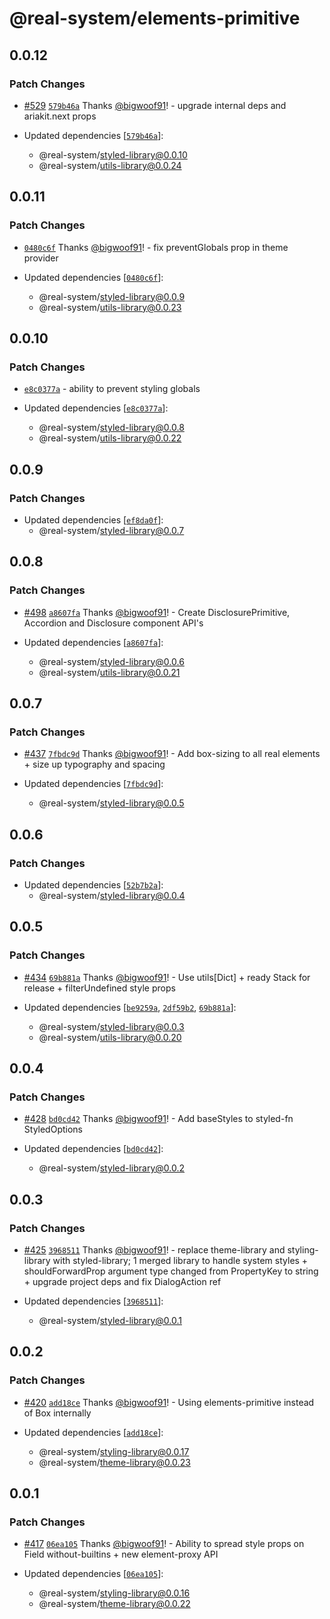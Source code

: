 # @real-system/elements-primitive

## 0.0.12

### Patch Changes

- [#529](https://github.com/bigwoof91/real-system/pull/529) [`579b46a`](https://github.com/bigwoof91/real-system/commit/579b46a906026174894ebc7045ca03218ae5a5a5) Thanks [@bigwoof91](https://github.com/bigwoof91)! - upgrade internal deps and ariakit.next props

- Updated dependencies [[`579b46a`](https://github.com/bigwoof91/real-system/commit/579b46a906026174894ebc7045ca03218ae5a5a5)]:
  - @real-system/styled-library@0.0.10
  - @real-system/utils-library@0.0.24

## 0.0.11

### Patch Changes

- [`0480c6f`](https://github.com/bigwoof91/real-system/commit/0480c6ff0b88a1aa63e572fadf43c55378697f42) Thanks [@bigwoof91](https://github.com/bigwoof91)! - fix preventGlobals prop in theme provider

- Updated dependencies [[`0480c6f`](https://github.com/bigwoof91/real-system/commit/0480c6ff0b88a1aa63e572fadf43c55378697f42)]:
  - @real-system/styled-library@0.0.9
  - @real-system/utils-library@0.0.23

## 0.0.10

### Patch Changes

- [`e8c0377a`](https://github.com/bigwoof91/real-system/commit/e8c0377a88a094f2e4a49060f6cab123dd96a571) - ability to prevent styling globals

- Updated dependencies [[`e8c0377a`](https://github.com/bigwoof91/real-system/commit/e8c0377a88a094f2e4a49060f6cab123dd96a571)]:
  - @real-system/styled-library@0.0.8
  - @real-system/utils-library@0.0.22

## 0.0.9

### Patch Changes

- Updated dependencies [[`ef8da0f`](https://github.com/bigwoof91/real-system/commit/ef8da0f7fb3bac4ee4d5ed7fc58788c0d9fd0dfe)]:
  - @real-system/styled-library@0.0.7

## 0.0.8

### Patch Changes

- [#498](https://github.com/bigwoof91/real-system/pull/498) [`a8607fa`](https://github.com/bigwoof91/real-system/commit/a8607fac8d86d1111a7bfbdf1a4283e5a238079b) Thanks [@bigwoof91](https://github.com/bigwoof91)! - Create DisclosurePrimitive, Accordion and Disclosure component API's

- Updated dependencies [[`a8607fa`](https://github.com/bigwoof91/real-system/commit/a8607fac8d86d1111a7bfbdf1a4283e5a238079b)]:
  - @real-system/styled-library@0.0.6
  - @real-system/utils-library@0.0.21

## 0.0.7

### Patch Changes

- [#437](https://github.com/bigwoof91/real-system/pull/437) [`7fbdc9d`](https://github.com/bigwoof91/real-system/commit/7fbdc9d01bfe1354332e328cbb6231cab40a1cef) Thanks [@bigwoof91](https://github.com/bigwoof91)! - Add box-sizing to all real elements + size up typography and spacing

- Updated dependencies [[`7fbdc9d`](https://github.com/bigwoof91/real-system/commit/7fbdc9d01bfe1354332e328cbb6231cab40a1cef)]:
  - @real-system/styled-library@0.0.5

## 0.0.6

### Patch Changes

- Updated dependencies [[`52b7b2a`](https://github.com/bigwoof91/real-system/commit/52b7b2a6f7962ed3e4e428e4d896310ed97ee0ae)]:
  - @real-system/styled-library@0.0.4

## 0.0.5

### Patch Changes

- [#434](https://github.com/bigwoof91/real-system/pull/434) [`69b881a`](https://github.com/bigwoof91/real-system/commit/69b881a3556c7353fbc1fdf2586767e5fe0a8801) Thanks [@bigwoof91](https://github.com/bigwoof91)! - Use utils[Dict] + ready Stack for release + filterUndefined style props

- Updated dependencies [[`be9259a`](https://github.com/bigwoof91/real-system/commit/be9259a4f8f5715680bfd3e6917906be17bf2b3e), [`2df59b2`](https://github.com/bigwoof91/real-system/commit/2df59b2c89cc8f0d37065cd1115d1bef99b77aef), [`69b881a`](https://github.com/bigwoof91/real-system/commit/69b881a3556c7353fbc1fdf2586767e5fe0a8801)]:
  - @real-system/styled-library@0.0.3
  - @real-system/utils-library@0.0.20

## 0.0.4

### Patch Changes

- [#428](https://github.com/bigwoof91/real-system/pull/428) [`bd0cd42`](https://github.com/bigwoof91/real-system/commit/bd0cd423ace7df2ee07c3176a98cee5cfd15000f) Thanks [@bigwoof91](https://github.com/bigwoof91)! - Add baseStyles to styled-fn StyledOptions

- Updated dependencies [[`bd0cd42`](https://github.com/bigwoof91/real-system/commit/bd0cd423ace7df2ee07c3176a98cee5cfd15000f)]:
  - @real-system/styled-library@0.0.2

## 0.0.3

### Patch Changes

- [#425](https://github.com/bigwoof91/real-system/pull/425) [`3968511`](https://github.com/bigwoof91/real-system/commit/3968511d5fc4c85caa3894ff2037b905127bd329) Thanks [@bigwoof91](https://github.com/bigwoof91)! - replace theme-library and styling-library with styled-library; 1 merged library to handle system styles + shouldForwardProp argument type changed from PropertyKey to string + upgrade project deps and fix DialogAction ref

- Updated dependencies [[`3968511`](https://github.com/bigwoof91/real-system/commit/3968511d5fc4c85caa3894ff2037b905127bd329)]:
  - @real-system/styled-library@0.0.1

## 0.0.2

### Patch Changes

- [#420](https://github.com/bigwoof91/real-system/pull/420) [`add18ce`](https://github.com/bigwoof91/real-system/commit/add18cec71b88b565f0506e06c62cdcb2a03c613) Thanks [@bigwoof91](https://github.com/bigwoof91)! - Using elements-primitive instead of Box internally

- Updated dependencies [[`add18ce`](https://github.com/bigwoof91/real-system/commit/add18cec71b88b565f0506e06c62cdcb2a03c613)]:
  - @real-system/styling-library@0.0.17
  - @real-system/theme-library@0.0.23

## 0.0.1

### Patch Changes

- [#417](https://github.com/bigwoof91/real-system/pull/417) [`06ea105`](https://github.com/bigwoof91/real-system/commit/06ea10530898cc2b7ffe57b85d127aaea54b093e) Thanks [@bigwoof91](https://github.com/bigwoof91)! - Ability to spread style props on Field without-builtins + new element-proxy API

- Updated dependencies [[`06ea105`](https://github.com/bigwoof91/real-system/commit/06ea10530898cc2b7ffe57b85d127aaea54b093e)]:
  - @real-system/styling-library@0.0.16
  - @real-system/theme-library@0.0.22

